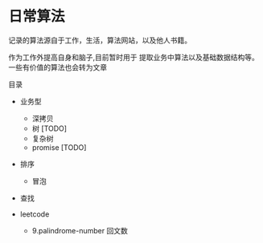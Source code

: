 # 日常算法

记录的算法源自于工作，生活，算法网站，以及他人书籍。

作为工作外提高自身和脑子,目前暂时用于 提取业务中算法以及基础数据结构等。一些有价值的算法也会转为文章

目录

* 业务型
    * 深拷贝
    * 树 [TODO]
    * 复杂树  
    * promise [TODO]


* 排序
    * 冒泡
    
* 查找    

* leetcode
    * 9.palindrome-number 回文数




